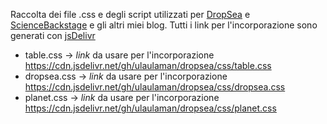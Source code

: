 Raccolta dei file .css e degli script utilizzati per [DropSea](https://dropseaofulaula.blogspot.com/) e [ScienceBackstage](https://sciencebackstage.blogspot.com/) e gli altri miei blog. Tutti i link per l'incorporazione sono generati con [jsDelivr](https://www.jsdelivr.com/)
* table.css -> *link* da usare per l'incorporazione https://cdn.jsdelivr.net/gh/ulaulaman/dropsea/css/table.css
* dropsea.css -> *link* da usare per l'incorporazione https://cdn.jsdelivr.net/gh/ulaulaman/dropsea/css/dropsea.css
* planet.css -> *link* da usare per l'incorporazione https://cdn.jsdelivr.net/gh/ulaulaman/dropsea/css/planet.css
